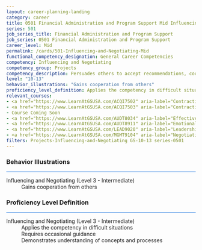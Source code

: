 ```yaml
---
layout: career-planning-landing
category: career
title: 0501 Financial Administration and Program Support Mid Influencing and Negotiating
series: 501
job_series_title: Financial Administration and Program Support
job_series: 0501 Financial Administration and Program Support
career_level: Mid
permalink: /cards/501-Influencing-and-Negotiating-Mid
functional_competency_designation: General Career Competencies
competency: Influencing and Negotiating
competency_group: Projects
competency_description: Persuades others to accept recommendations, cooperate, or change their behavior; works with others towards an agreement; negotiates to find mutually acceptable solutions
level: "10-13"
behavior_illustrations: "Gains cooperation from others"
proficiency_level_definition: Applies the competency in difficult situations ? Requires occasional guidance ? Demonstrates understanding of concepts and processes
relevant_courses: 
- <a href="https://www.LearnAtGSUSA.com/ACQI7502" aria-label="Contracting Basics for Administrative Personnel (ACQI7502), GSU - https://www.LearnAtGSUSA.com/ACQI7502">Contracting Basics for Administrative Personnel (ACQI7502), GSU</a>
- <a href="https://www.LearnAtGSUSA.com/ACQI7503" aria-label="Contracting Basics for CORs (ACQI7503), GSU - https://www.LearnAtGSUSA.com/ACQI7503">Contracting Basics for CORs (ACQI7503), GSU</a>
- Course Coming Soon
- <a href="https://www.LearnAtGSUSA.com/AUDT8034" aria-label="Effective Audit Resolution, Follow-up and Implementation (AUDT8034), GSU - https://www.LearnAtGSUSA.com/AUDT8034">Effective Audit Resolution, Follow-up and Implementation (AUDT8034), GSU</a>
- <a href="https://www.LearnAtGSUSA.com/AUDT8911" aria-label="Emotionally Intelligent Auditor&#58; The Power of Influence and Situational Awareness (AUDT8911), GSU - https://www.LearnAtGSUSA.com/AUDT8911">Emotionally Intelligent Auditor&#58; The Power of Influence and Situational Awareness (AUDT8911), GSU</a>
- <a href="https://www.LearnAtGSUSA.com/LEAD9020" aria-label="Leadership, Motivation and Accountability for High Performance Organizations (LEAD9020), GSU - https://www.LearnAtGSUSA.com/LEAD9020">Leadership, Motivation and Accountability for High Performance Organizations (LEAD9020), GSU</a>
- <a href="https://www.LearnAtGSUSA.com/MGMT9104" aria-label="Negotiating Techniques (MGMT9104 & 9105), GSU - https://www.LearnAtGSUSA.com/MGMT9104">Negotiating Techniques (MGMT9104 & 9105), GSU</a>
filters: Projects-Influencing-and-Negotiating GS-10-13 series-0501
---
```


<div class="desktop:grid-col-6 margin-y-3">
  <div class="border-top-2 bg-white padding-3 shadow-5 height-full members-hover border-1px button-border border-top-blue radius-lg card-text-color">
    <h3>Behavior Illustrations</h3>
    <hr style="background-color: #1b74e0 !important;"/>
    <dl class="text-base card-content-color"><dt>Influencing and Negotiating (Level 3 - Intermediate)</dt><dd>Gains cooperation from others</dd></dl>
  </div>
</div>
<div class="desktop:grid-col-6 margin-y-3">
  <div class="border-top-2 bg-white padding-3 shadow-5 height-full members-hover border-1px button-border border-top-blue radius-lg card-text-color">
    <h3>Proficiency Level Definition</h3>
     <hr style="background-color: #1b74e0 !important;"/>
    <dl class="text-base card-content-color"><dt>Influencing and Negotiating (Level 3 - Intermediate)</dt><dd>Applies the competency in difficult situations </dd><dd> Requires occasional guidance </dd><dd> Demonstrates understanding of concepts and processes</dd></dl>
  </div>
</div>